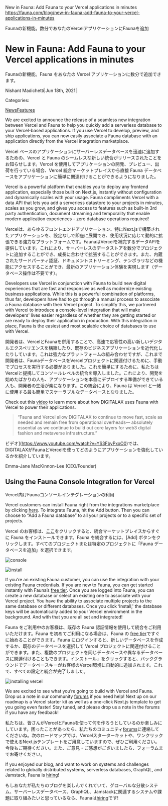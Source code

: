 New in Fauna: Add Fauna to your Vercel applications in minutes
https://fauna.com/blog/new-in-fauna-add-fauna-to-your-vercel-applications-in-minutes

Faunaの新機能。数分であなたのVercelアプリケーションにFaunaを追加

# New in Fauna: Add Fauna to your Vercel applications in minutes

Faunaの新機能。Fauna をあなたの Vercel アプリケーションに数分で追加できます。


Nishant Madichetti|Jun 18th, 2021|



Categories:



[News](https://fauna.com/blog?category=news)[Features](https://fauna.com/blog?category=features)



We are excited to announce the release of a seamless new integration between Vercel and Fauna to help you quickly add a serverless database to your Vercel-based applications. If you use Vercel to develop, preview, and ship applications, you can now easily associate a Fauna database with an application directly from the Vercel integration marketplace.

Vercel ベースのアプリケーションにサーバーレスデータベースを迅速に追加するための、Vercel と Fauna のシームレスな新しい統合がリリースされたことをお知らせします。Vercel を使用してアプリケーションの開発、プレビュー、出荷を行っている場合、Vercel 統合マーケットプレイスから直接 Fauna データベースをアプリケーションに簡単に関連付けることができるようになりました。


Vercel is a powerful platform that enables you to deploy any frontend application, especially those built on Next.js, instantly without configuration and dynamically scales with your usage. Fauna compliments Vercel with a data API that lets you add a serverless datastore to your projects in minutes, scales as you grow, and gives you access to features such as built-in 3rd party authentication, document streaming and temporality that enable modern application experiences - zero database operations required!

Vercelは、あらゆるフロントエンドアプリケーション、特にNext.jsで構築されたアプリケーションを、設定なしで即座に展開でき、使用状況に応じて動的に拡張できる強力なプラットフォームです。FaunaはVercelを補完するデータAPIを提供しています。これにより、サーバーレスのデータストアを数分でプロジェクトに追加することができ、成長に合わせて拡張することができます。また、内蔵されたサードパーティ認証、ドキュメントストリーミング、テンポラリなどの機能にアクセスすることができ、最新のアプリケーション体験を実現します（データベース操作は不要です）。



Developers use Vercel in conjunction with Fauna to build new digital experiences that are fast and responsive as well as modernize existing business applications. While this is a powerful combination of platforms, thus far, developers have had to go through a manual process to associate a Fauna database with their Vercel project. To simplify this, we partnered with Vercel to introduce a console-level integration that will make developers' lives easier regardless of whether they are getting started or are ready to deploy their application in production. With this integration in place, Fauna is the easiest and most scalable choice of databases to use with Vercel.

開発者は、VercelとFaunaを併用することで、高速で応答性の高い新しいデジタルエクスペリエンスを構築したり、既存のビジネスアプリケーションを近代化したりしています。これは強力なプラットフォームの組み合わせですが、これまで開発者は、FaunaデータベースをVercelプロジェクトに関連付けるために、手動でプロセスを実行する必要がありました。これを簡単にするために、私たちはVercelと提携してコンソールレベルの統合を導入しました。これにより、開発を始めたばかりの人も、アプリケーションを本番にデプロイする準備ができている人も、開発者の生活が楽になります。この統合により、Fauna は Vercel と一緒に使用する最も簡単でスケーラブルなデータベースとなりました。



Check out this [video](https://www.youtube.com/watch?v=YS3FbyPxxO0) to learn more about how DIGITALAX uses Fauna with Vercel to power their applications.



> “Fauna and Vercel allow DIGITALAX to continue to move fast, scale as needed and remain free from operational overheads— absolutely essential as we continue to build out core layers for web3 digital fashion and metaverse infrastructure.”

ビデオ](https://www.youtube.com/watch?v=YS3FbyPxxO0)では、DIGITALAXがFaunaとVercelを使ってどのようにアプリケーションを強化しているかを紹介しています。



Emma-Jane MacKinnon-Lee (CEO/Founder)



## Using the Fauna Console Integration for Vercel

Vercel向けFaunaコンソールインテグレーションの利用



Vercel customers can install Fauna right from the integrations marketplace by clicking [here](https://vercel.com/integrations/fauna). To integrate Fauna, hit the Add button. Then you can choose to “Add a Fauna database” to all your projects or to a specific set of projects.

Vercel のお客様は、[ここ](https://vercel.com/integrations/fauna)をクリックすると、統合マーケットプレイスからすぐに Fauna をインストールできます。Fauna を統合するには、[Add] ボタンをクリックします。すべてのプロジェクトまたは特定のプロジェクトに「Fauna データベースを追加」を選択できます。



![console](https://fauna.com//images.ctfassets.net/po4qc9xpmpuh/3FAOAGGXFOELg56mEdSriW/9ad557a7e25d6dc70db189e7e0f5d030/console.png)



![install](https://fauna.com//images.ctfassets.net/po4qc9xpmpuh/4uVQm4d0qJR5ezxAHcKga/30a33a25ba02cdd361566ba1f1b5c916/install.png)



If you’re an existing Fauna customer, you can use the integration with your existing Fauna credentials. If you are new to Fauna, you can get started instantly with Fauna’s [free tier](https://dashboard.fauna.com/accounts/register). Once you are logged into Fauna, you can create a new database or select an existing one to associate with your Vercel project. You have the ability to associate multiple projects to the same database or different databases. Once you click ‘Install,' the database keys will be automatically added to your Vercel environment in the background. And with that you are all set and integrated!

Fauna をご利用中のお客様は、既存の Fauna 認証情報を使用して統合をご利用いただけます。Fauna を初めてご利用になる場合は、Fauna の [free tier](https://dashboard.fauna.com/accounts/register)ですぐに始めることができます。Fauna にログインすると、新しいデータベースを作成するか、既存のデータベースを選択して Vercel プロジェクトに関連付けることができます。また、複数のプロジェクトを同じデータベースや異なるデータベースに関連付けることもできます。インストール」をクリックすると、バックグラウンドでデータベースキーがお客様のVercel環境に自動的に追加されます。これで、すべての設定と統合が完了しました。


![installing vercel](https://fauna.com//images.ctfassets.net/po4qc9xpmpuh/6l7BpF7x8Rr7YIQLf2DaQ2/c656c28c5d00c38039197d42a1c7402d/image1.png)



We are excited to see what you’re going to build with Vercel and Fauna. Drop us a note in our community [forums](https://forums.fauna.com/) if you need help! Next up on our roadmap is a Vercel starter kit as well as a one-click Next.js template to get you going even faster! Stay tuned, and please drop us a note in the forums if you have any feedback!

私たちは、皆さんがVercelとFaunaを使って何を作ろうとしているのか楽しみにしています。困ったことがあったら、私たちのコミュニティ[forums](https://forums.fauna.com/)に連絡してくださいね。次のロードマップでは、Vercelスターターキットや、ワンクリックで使えるNext.jsテンプレートをご用意していますので、ぜひご利用ください。今後もご期待ください。また、ご意見・ご感想がございましたら、フォーラムまでお寄せください。


If you enjoyed our blog, and want to work on systems and challenges related to globally distributed systems, serverless databases, GraphQL, and Jamstack, Fauna is [hiring](https://fauna.com/careers)!



もしあなたが私たちのブログを楽しんでくれていて、グローバルな分散システム、サーバーレスデータベース、GraphQL、Jamstackに関連するシステムや課題に取り組みたいと思っているなら、Faunaは[hiring](https://fauna.com/careers)です!



